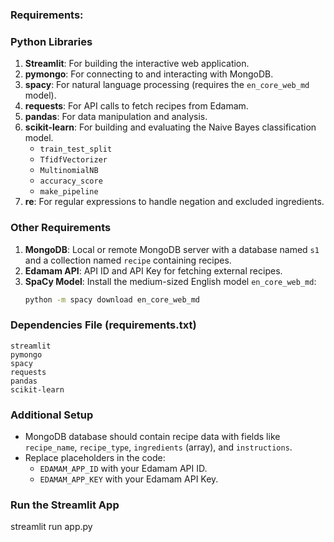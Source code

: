 ### Requirements:

### **Python Libraries**
1. **Streamlit**: For building the interactive web application.
2. **pymongo**: For connecting to and interacting with MongoDB.
3. **spacy**: For natural language processing (requires the `en_core_web_md` model).
4. **requests**: For API calls to fetch recipes from Edamam.
5. **pandas**: For data manipulation and analysis.
6. **scikit-learn**: For building and evaluating the Naive Bayes classification model.
   - `train_test_split`
   - `TfidfVectorizer`
   - `MultinomialNB`
   - `accuracy_score`
   - `make_pipeline`
7. **re**: For regular expressions to handle negation and excluded ingredients.

### **Other Requirements**
1. **MongoDB**: Local or remote MongoDB server with a database named `s1` and a collection named `recipe` containing recipes.
2. **Edamam API**: API ID and API Key for fetching external recipes.
3. **SpaCy Model**: Install the medium-sized English model `en_core_web_md`:
   ```bash
   python -m spacy download en_core_web_md
   ```

### **Dependencies File (requirements.txt)**
```plaintext
streamlit
pymongo
spacy
requests
pandas
scikit-learn
```

### **Additional Setup**
- MongoDB database should contain recipe data with fields like `recipe_name`, `recipe_type`, `ingredients` (array), and `instructions`.
- Replace placeholders in the code:
  - `EDAMAM_APP_ID` with your Edamam API ID.
  - `EDAMAM_APP_KEY` with your Edamam API Key. 

### **Run the Streamlit App**

streamlit run app.py
